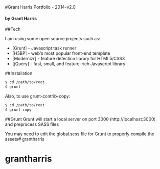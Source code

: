 #Grant Harris Portfolio - 2014-v2.0
#### by Grant Harris

##Tech

I am using some open source projects such as:

* [Grunt] - Javascript task runner
* [H5BP] - web's most popular front-end template
* [Modernizr] - feature detection library for HTML5/CSS3
* [jQuery] - fast, small, and feature-rich Javascript library 

##Installation

```sh
$ cd /path/to/root
$ grunt
```

Also, to use grunt-contrib-copy:

```sh
$ cd /path/to/root
$ grunt copy
```

##Grunt
Grunt will start a local server on port 3000 (http://localhost:3000) and preprocess SASS files

You may need to edit the global.scss file for Grunt to properly compile the assets# grantharris
# grantharris
